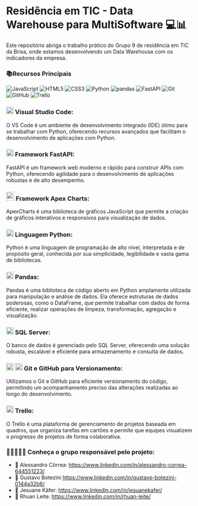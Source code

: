 # Residência em TIC - Data Warehouse para MultiSoftware 💻📊

Este repositório abriga o trabalho prático do Grupo 9 de residência em TIC da Brisa, onde estamos desenvolvendo um Data Warehouse com os indicadores da empresa.

### 📚Recursos Principais


![JavaScript](https://img.shields.io/static/v1?style=for-the-badge&message=JavaScript&color=222222&logo=JavaScript&logoColor=F7DF1E&label=) ![HTML5](https://img.shields.io/static/v1?style=for-the-badge&message=HTML5&color=E34F26&logo=HTML5&logoColor=FFFFFF&label=) ![CSS3](https://img.shields.io/static/v1?style=for-the-badge&message=CSS3&color=1572B6&logo=CSS3&logoColor=FFFFFF&label=) ![Python](https://img.shields.io/static/v1?style=for-the-badge&message=Python&color=3776AB&logo=Python&logoColor=FFFFFF&label=) ![pandas](https://img.shields.io/static/v1?style=for-the-badge&message=pandas&color=150458&logo=pandas&logoColor=FFFFFF&label=) ![FastAPI](https://img.shields.io/static/v1?style=for-the-badge&message=FastAPI&color=009688&logo=FastAPI&logoColor=FFFFFF&label=) ![Git](https://img.shields.io/static/v1?style=for-the-badge&message=Git&color=F05032&logo=Git&logoColor=FFFFFF&label=) ![GitHub](https://img.shields.io/static/v1?style=for-the-badge&message=GitHub&color=181717&logo=GitHub&logoColor=FFFFFF&label=) ![Trello](https://img.shields.io/static/v1?style=for-the-badge&message=Trello&color=0052CC&logo=Trello&logoColor=FFFFFF&label=)


### <img src="https://cdn.jsdelivr.net/gh/devicons/devicon@latest/icons/vscode/vscode-original.svg" width="20" height="20"> Visual Studio Code:
O VS Code é um ambiente de desenvolvimento integrado (IDE) ótimo para se trabalhar com Python, oferecendo recursos avançados que facilitam o desenvolvimento de aplicações com Python.

### <img src="https://cdn.jsdelivr.net/gh/devicons/devicon@latest/icons/fastapi/fastapi-original.svg" width="20" height="20"> Framework FastAPI:
FastAPI é um framework web moderno e rápido para construir APIs com Python, oferecendo agilidade para o desenvolvimento de aplicações robustas e de alto desempenho.

### <img src="https://camo.githubusercontent.com/1c6bf58773397d03c9e8e52acb8541bb8d732a47acbb4bc669824f73ad8112e4/68747470733a2f2f617065786368617274732e636f6d2f6d656469612f617065786368617274732d6c6f676f2e706e67" width="22" height="24"> Framework Apex Charts:
ApexCharts é uma biblioteca de gráficos JavaScript que permite a criação de gráficos interativos e responsivos para visualização de dados.

### <img src="https://cdn.jsdelivr.net/gh/devicons/devicon@latest/icons/python/python-original.svg" width="20" height="20"> Linguagem Python:
Python é uma linguagem de programação de alto nível, interpretada e de propósito geral, conhecida por sua simplicidade, legibilidade e vasta gama de bibliotecas.

### <img src="https://cdn.jsdelivr.net/gh/devicons/devicon@latest/icons/pandas/pandas-original.svg" width="20" height="20"> Pandas:
Pandas é uma biblioteca de código aberto em Python amplamente utilizada para manipulação e análise de dados. Ela oferece estruturas de dados poderosas, como o DataFrame, que permite trabalhar com dados de forma eficiente, realizar operações de limpeza, transformação, agregação e visualização.

### <img src="https://cdn.jsdelivr.net/gh/devicons/devicon@latest/icons/microsoftsqlserver/microsoftsqlserver-original.svg" width="20" height="20"> SQL Server:
O banco de dados é gerenciado pelo SQL Server, oferecendo uma solução robusta, escalável e eficiente para armazenamento e consulta de dados.

### <img src="https://cdn.jsdelivr.net/gh/devicons/devicon@latest/icons/git/git-original.svg" width="20" height="20"> <img src="https://cdn.jsdelivr.net/gh/devicons/devicon@latest/icons/github/github-original.svg" width="20" height="20"> Git e GitHub para Versionamento:
Utilizamos o Git e GitHub para eficiente versionamento do código, permitindo um acompanhamento preciso das alterações realizadas ao longo do desenvolvimento.

### <img src="https://cdn.jsdelivr.net/gh/devicons/devicon@latest/icons/trello/trello-original.svg" width="20" height="20"> Trello:
O Trello é uma plataforma de gerenciamento de projetos baseada em quadros, que organiza tarefas em cartões e permite que equipes visualizem o progresso de projetos de forma colaborativa.


### 🙆‍♀️🙅💁🙋 Conheça o grupo responsável pelo projeto:

- 💬 Alessandro Côrrea: https://www.linkedin.com/in/alessandro-correa-644551223/
- 💬 Gustavo Botezini https://www.linkedin.com/in/gustavo-botezini-0144a32b6/
- 💬 Jesuane Käfer: https://www.linkedin.com/in/jesuanekafer/
- 💬 Rhuan Leite: https://www.linkedin.com/in/rhuan-leite/
